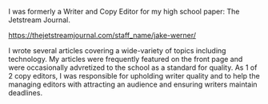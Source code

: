 I was formerly a Writer and Copy Editor for my high school paper: The Jetstream Journal.

https://thejetstreamjournal.com/staff_name/jake-werner/

I wrote several articles covering a wide-variety of topics including technology. My articles were frequently featured on the front page and were occasionally advretized to the school as a standard for quality.
As 1 of 2 copy editors, I was responsible for upholding writer quality and to help the managing editors with attracting an audience and ensuring writers maintain deadlines. 

